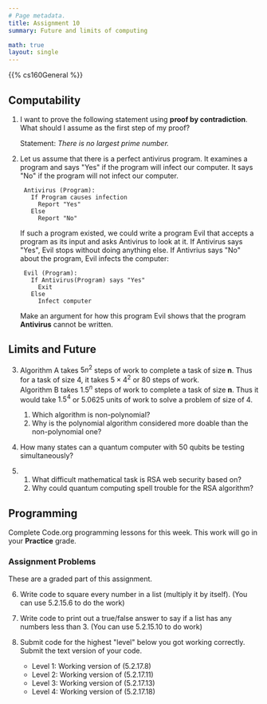 ```yaml
---
# Page metadata.
title: Assignment 10
summary: Future and limits of computing

math: true
layout: single
---
```


{{% cs160General %}}

## Computability

1. I want to prove the following statement using **proof by contradiction**. What should I assume as the
first step of my proof?

    Statement: *There is no largest prime number.*

1. Let us assume that there is a perfect antivirus program. It examines a program and says
"Yes" if the program will infect our computer. It says "No" if the program will not infect our computer.

        Antivirus (Program):
          If Program causes infection
            Report "Yes"
          Else 
            Report "No"

    If such a program existed, we could write a program Evil that accepts a program as its input
    and asks Antivirus to look at it. If Antivirus says "Yes", Evil stops without doing anything
    else. If Antivrius says "No" about the program, Evil infects the computer:

        Evil (Program):
          If Antivirus(Program) says "Yes"
            Exit
          Else
            Infect computer

    Make an argument for how this program Evil shows that the program **Antivirus** cannot be written.

## Limits and Future

3. Algorithm A takes $5n^2$ steps of work to complete a task of size **n**. Thus for a task of size 4,
it takes $5 \times 4^2$ or 80 steps of work.  
    Algorithm B takes $1.5^n$ steps of work to complete a task of size **n**. Thus it would take
    $1.5^4$ or 5.0625 units of work to solve a problem of size of 4.

    1. Which algorithm is non-polynomial?
    1. Why is the polynomial algorithm considered more doable than the non-polynomial one?

1. How many states can a quantum computer with 50 qubits be testing simultaneously?

1.  
    1. What difficult mathematical task is RSA web security based on?
    1. Why could quantum computing spell trouble for the RSA algorithm?

## Programming

Complete Code.org programming lessons for this week. This work will go in your
**Practice** grade.

### Assignment Problems

These are a graded part of this assignment.

6. Write code to square every number in a list (multiply it by itself).
(You can use 5.2.15.6 to do the work)

1. Write code to print out a true/false answer to say if a list has any numbers less than 3.
(You can use 5.2.15.10 to do work)

1. Submit code for the highest "level" below you got working correctly. Submit the text
version of your code.
    * Level 1: Working version of (5.2.17.8)
    * Level 2: Working version of (5.2.17.11)
    * Level 3: Working version of (5.2.17.13)
    * Level 4: Working version of (5.2.17.18)
